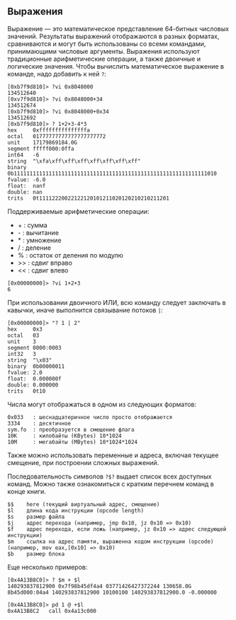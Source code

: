 ## Выражения

Выражение — это математическое представление 64-битных числовых значений.
Результаты выражений отображаются в разных форматах, сравниваются и могут быть использованы со всеми командами, принимающими числовые аргументы. Выражения используют традиционные арифметические операции,
 а также двоичные и логические значения.
Чтобы вычислить математическое выражение в команде, надо добавить к ней `?`:
```
[0xb7f9d810]> ?vi 0x8048000
134512640
[0xv7f9d810]> ?vi 0x8048000+34
134512674
[0xb7f9d810]> ?vi 0x8048000+0x34
134512692
[0xb7f9d810]> ? 1+2+3-4*3
hex     0xfffffffffffffffa
octal   01777777777777777777772
unit    17179869184.0G
segment fffff000:0ffa
int64   -6
string  "\xfa\xff\xff\xff\xff\xff\xff\xff"
binary  0b1111111111111111111111111111111111111111111111111111111111111010
fvalue: -6.0
float:  nanf
double: nan
trits   0t11112220022122120101211020120210210211201
```
Поддерживаемые арифметические операции:

* \+ : сумма
* \- : вычитание
* \* : умножение
* / : деление
* % : остаток от деления по модулю
* \>> : сдвиг вправо
* << : сдвиг влево

```
[0x00000000]> ?vi 1+2+3
6
```

При использовании двоичного ИЛИ, всю команду следует заключать в кавычки, иначе выполнится связывание потоков `|`:
```
[0x00000000]> "? 1 | 2"
hex     0x3
octal   03
unit    3
segment 0000:0003
int32   3
string  "\x03"
binary  0b00000011
fvalue: 2.0
float:  0.000000f
double: 0.000000
trits   0t10
```

Числа могут отображаться в одном из следующих форматов:
```
0x033   : шеснадцатеричное число просто отображается
3334    : десятичное
sym.fo  : преобразуется в смещение флага
10K     : килобайты (KBytes) 10*1024
10M     : мегабайты (MBytes) 10*1024*1024
```

Также можно использовать переменные и адреса, включая текущее смещение, при построении сложных выражений.

Последовательность символов `?$?` выдает список всех доступных команд. Можно также ознакомиться с кратким перечнем команд в конце книги.

```
$$    here (текущий виртуальный адрес, смещение)
$l    длина кода инструкции (opcode length)
$s    размер файла
$j    адрес перехода (например, jmp 0x10, jz 0x10 => 0x10)
$f    адрес перехода, если ложь (например, jz 0x10 => адрес следующей инструкции)
$m    ссылка на адрес памяти, выраженна кодом инструкции (opcode) (например, mov eax,[0x10] => 0x10)
$b    размер блока
```

Еще несколько примеров:
```
[0x4A13B8C0]> ? $m + $l
140293837812900 0x7f98b45df4a4 03771426427372244 130658.0G 8b45d000:04a4 140293837812900 10100100 140293837812900.0 -0.000000
```
```
[0x4A13B8C0]> pd 1 @ +$l
0x4A13B8C2   call 0x4a13c000
```
